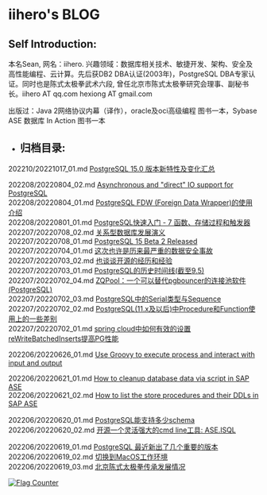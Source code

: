 # iihero's BLOG

## Self Introduction:

本名Sean, 网名：iihero. 兴趣领域：数据库相关技术、敏捷开发、架构、安全及高性能编程、云计算。先后获DB2 DBA认证(2003年)，PostgreSQL DBA专家认证。同时也是陈式太极拳武术六段, 曾任北京市陈式太极拳研究会理事、副秘书长。iihero AT qq.com  hexiong AT gmail.com

出版过：Java 2网络协议内幕（译作），oracle及oci高级编程 图书一本，Sybase ASE 数据库 In Action 图书一本



* ## 归档目录:

202210/20221017_01.md [PostgreSQL 15.0 版本新特性及变化汇总](202210/20221017_01.md)

202208/20220804_02.md [Asynchronous and "direct" IO support for PostgreSQL](202208/20220804_02.md)   
202208/20220804_01.md [PostgreSQL FDW (Foreign Data Wrapper)的使用介绍](202208/20220804_01.md)  
202208/20220801_01.md [PostgreSQL快速入门 - 7 函数、存储过程和触发器](202208/20220801_01.md)  
202207/20220708_02.md [关系型数据库发展演义](202207/20220708_02.md)  
202207/20220708_01.md [PostgreSQL 15 Beta 2 Released](202207/20220708_01.md)  
202207/20220704_01.md [这次也许是历来最严重的数据安全事故](202207/20220704_01.md)  
202207/20220703_02.md [也谈谈开源的经历和经验](202207/20220703_02.md)  
202207/20220703_01.md [PostgreSQL的历史时间线(截至9.5)](202207/20220703_01.md)  
202207/20220702_04.md [ZQPool：一个可以替代pgbouncer的连接池软件 (PostgreSQL)](202207/20220702_04.md)  
202207/20220702_03.md [PostgreSQL中的Serial类型与Sequence](202207/20220702_03.md)  
202207/20220702_02.md [PostgreSQL(11.x及以后)中Procedure和Function使用上的一些差别](202207/20220702_02.md)  
202207/20220702_01.md [spring cloud中如何有效的设置reWriteBatchedInserts提高PG性能](202207/20220702_01.md)  

202206/20220626_01.md [Use Groovy to execute process and interact with input and output](202206/20220626_01.md)  

202206/20220621_01.md [How to cleanup database data via script in SAP ASE](202206/20220621_01.md)  
202206/20220621_02.md [How to list the store procedures and their DDLs in SAP ASE](202206/20220621_02.md)  

202206/20220620_01.md [PostgreSQL能支持多少schema](202206/20220620_01.md)  
202206/20220620_02.md [开源一个灵活强大的cmd line工具: ASE.ISQL](202206/20220620_02.md)  

202206/20220619_01.md [PostgreSQL 最近新出了几个重要的版本](202206/20220619_01.md)  
202206/20220619_02.md [切换到MacOS工作环境](202206/20220619_02.md)  
202206/20220619_03.md [北京陈式太极拳传承发展情况](202206/20220619_03.md)  

<a rel="nofollow"  href="https://info.flagcounter.com/tFcK"><img src="https://s11.flagcounter.com/countxl/tFcK/bg_FFFFFF/txt_000000/border_CCCCCC/columns_2/maxflags_10/viewers_0/labels_1/pageviews_1/flags_0/percent_0/" alt="Flag Counter" border="0" alt="Flag Counter"  border="0"></a> 



